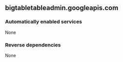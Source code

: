 ## bigtabletableadmin.googleapis.com

### Automatically enabled services

None

### Reverse dependencies

None
